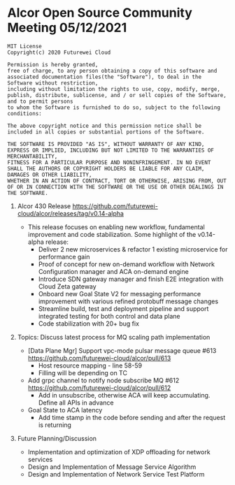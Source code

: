 # Alcor Open Source Community Meeting 05/12/2021


    MIT License
    Copyright(c) 2020 Futurewei Cloud

    Permission is hereby granted,
    free of charge, to any person obtaining a copy of this software and associated documentation files(the "Software"), to deal in the Software without restriction,
    including without limitation the rights to use, copy, modify, merge, publish, distribute, sublicense, and / or sell copies of the Software, and to permit persons
    to whom the Software is furnished to do so, subject to the following conditions:

    The above copyright notice and this permission notice shall be included in all copies or substantial portions of the Software.

    THE SOFTWARE IS PROVIDED "AS IS", WITHOUT WARRANTY OF ANY KIND, EXPRESS OR IMPLIED, INCLUDING BUT NOT LIMITED TO THE WARRANTIES OF MERCHANTABILITY,
    FITNESS FOR A PARTICULAR PURPOSE AND NONINFRINGEMENT. IN NO EVENT SHALL THE AUTHORS OR COPYRIGHT HOLDERS BE LIABLE FOR ANY CLAIM, DAMAGES OR OTHER LIABILITY,
    WHETHER IN AN ACTION OF CONTRACT, TORT OR OTHERWISE, ARISING FROM, OUT OF OR IN CONNECTION WITH THE SOFTWARE OR THE USE OR OTHER DEALINGS IN THE SOFTWARE.


1. Alcor 430 Release https://github.com/futurewei-cloud/alcor/releases/tag/v0.14-alpha

    *   This release focuses on enabling new workflow, fundamental improvement and code stabilization. Some highlight of the v0.14-alpha release:
        * Deliver 2 new microservices & refactor 1 existing microservice for performance gain  
        * Proof of concept for new on-demand workflow with Network Configuration manager and ACA on-demand engine
		* Introduce SDN gateway manager and finish E2E integration with Cloud Zeta gateway
		* Onboard new Goal State V2 for messaging performance improvement with various refined protobuff message changes
		* Streamline build, test and deployment pipeline and support integrated testing for both control and data plane
        * Code stabilization with 20+ bug fix
2. Topics: Discuss latest process for MQ scaling path implementation
    * [Data Plane Mgr] Support vpc-mode pulsar message queue #613 https://github.com/futurewei-cloud/alcor/pull/613
        * Host resource mapping - line 58-59
        * Filling will be depending on TC
    * Add grpc channel to notify node subscribe MQ #612 https://github.com/futurewei-cloud/alcor/pull/612
        * Add in unsubscribe, otherwise ACA will keep accumulating. Define all APIs in advance 
    * Goal State to ACA latency
        * Add time stamp in the code before sending and after the request is returning
3. Future Planning/Discussion
    * Implementation and optimization of XDP offloading for network services
    * Design and Implementation of Message Service Algorithm
    * Design and Implementation of Network Service Test Platform
    
